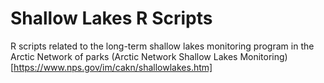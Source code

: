 # Shallow Lakes R Scripts
R scripts related to the long-term shallow lakes monitoring program in the Arctic Network of parks
(Arctic Network Shallow Lakes Monitoring)[https://www.nps.gov/im/cakn/shallowlakes.htm]
